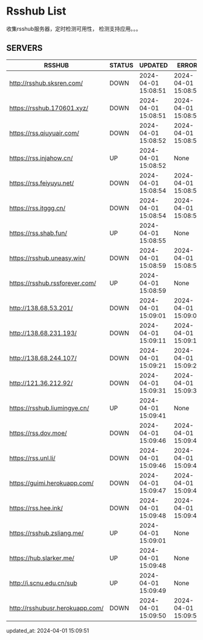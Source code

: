 # Rsshub List

收集rsshub服务器，定时检测可用性， 检测支持应用。。。


## SERVERS

|  RSSHUB   | STATUS  | UPDATED  | ERROR  | TWITTER |  
|  ----  | ----  | ----  | ----  | ---- |  
| http://rsshub.sksren.com/ | DOWN | 2024-04-01 15:08:51 | 2024-04-01 15:08:51 |  
| https://rsshub.170601.xyz/ | DOWN | 2024-04-01 15:08:51 | 2024-04-01 15:08:51 |  
| https://rss.qiuyuair.com/ | DOWN | 2024-04-01 15:08:52 | 2024-04-01 15:08:52 |  
| https://rss.injahow.cn/ | UP | 2024-04-01 15:08:52 | None ||  
| https://rss.feiyuyu.net/ | DOWN | 2024-04-01 15:08:54 | 2024-04-01 15:08:54 |  
| https://rss.itggg.cn/ | DOWN | 2024-04-01 15:08:54 | 2024-04-01 15:08:54 |  
| https://rss.shab.fun/ | UP | 2024-04-01 15:08:55 | None ||  
| https://rsshub.uneasy.win/ | DOWN | 2024-04-01 15:08:59 | 2024-04-01 15:08:59 |  
| https://rsshub.rssforever.com/ | UP | 2024-04-01 15:08:59 | None ||  
| http://138.68.53.201/ | DOWN | 2024-04-01 15:09:01 | 2024-04-01 15:09:01 |  
| http://138.68.231.193/ | DOWN | 2024-04-01 15:09:11 | 2024-04-01 15:09:11 |  
| http://138.68.244.107/ | DOWN | 2024-04-01 15:09:21 | 2024-04-01 15:09:21 |  
| http://121.36.212.92/ | DOWN | 2024-04-01 15:09:31 | 2024-04-01 15:09:31 |  
| https://rsshub.liumingye.cn/ | UP | 2024-04-01 15:09:41 | None ||  
| https://rss.dov.moe/ | DOWN | 2024-04-01 15:09:46 | 2024-04-01 15:09:46 |  
| https://rss.unl.li/ | DOWN | 2024-04-01 15:09:46 | 2024-04-01 15:09:46 |  
| https://guimi.herokuapp.com/ | DOWN | 2024-04-01 15:09:47 | 2024-04-01 15:09:47 |  
| https://rss.hee.ink/ | DOWN | 2024-04-01 15:09:48 | 2024-04-01 15:09:48 |  
| https://rsshub.zsliang.me/ | UP | 2024-04-01 15:09:01 | None |OK|  
| https://hub.slarker.me/ | UP | 2024-04-01 15:09:48 | None ||  
| http://i.scnu.edu.cn/sub | UP | 2024-04-01 15:09:49 | None ||  
| http://rsshubusr.herokuapp.com/ | DOWN | 2024-04-01 15:09:50 | 2024-04-01 15:09:50 |  
  

updated_at: 2024-04-01 15:09:51  
